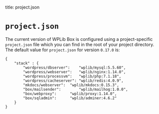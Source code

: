 title: project.json

# `project.json`

The current version of WPLib Box is configured using a project-specific `project.json` file which you can find in the 
root of your project directory.  The default value for `project.json` for version `0.17.0` is:

    {
        "stack" : {
            "wordpress/dbserver":	 "wplib/mysql:5.5.60",
            "wordpress/webserver":	 "wplib/nginx:1.14.0",
            "wordpress/processvm":	 "wplib/php:7.1.18",
            "wordpress/cacheserver": "wplib/redis:4.0.9",
            "mkdocs/webserver":	 "wplib/mkdocs:0.15.3",
            "box/mailsender":        "wplib/mailhog:1.0.0",
            "box/webproxy":		 "wplib/proxy:1.14.0",
            "box/sqladmin":		 "wplib/adminer:4.6.2"
        }
    }


